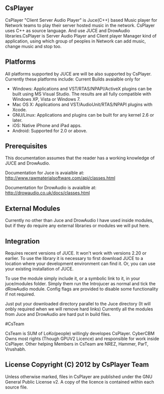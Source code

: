 ## CsPlayer

CsPlayer "Client Server Audio Player" is Juce(C++) based Music player for Network teams to play their server hosted music in the network. CsPlayer uses C++ as source language. And use JUCE and DrowAudio libraries.CsPlayer is Server Audio Player and Client player Manager kind of application, using which group of peoples in Network can add music, change music and stop too.

## Platforms
All platforms supported by JUCE are will be also supported by CsPlayer. Currently these platforms include: Current Builds avaialble only for 
- Windows: 		Applications and VST/RTAS/NPAPI/ActiveX plugins can be built using MS Visual Studio. The results are all fully compatible with Windows XP, Vista or Windows 7.
- Mac OS X: 	Applications and VST/AudioUnit/RTAS/NPAPI plugins with Xcode. 
- GNU/Linux: 	Applications and plugins can be built for any kernel 2.6 or later. 
- iOS: 			Native iPhone and iPad apps. 
- Android: 		Supported for 2.0 or above. 

## Prerequisites

This documentation assumes that the reader has a working knowledge of JUCE and DrowAudio.

Documentation for Juce is avaialble at: http://www.rawmaterialsoftware.com/api/classes.html

Documentation for DrowAudio is avaialble at: http://drowaudio.co.uk/docs/classes.html

## External Modules

Currently no other than Juce and DrowAudio I have used inside modules, but if they do require any external libraries or modules we will put here.

## Integration 

Requires recent versions of JUCE. It won't work with versions 2.20 or earlier. To use the library it is necessary to first download JUCE to a location where your development environment can find it. Or, you can use your existing installation of JUCE.

To use the module simply include it, or a symbolic link to it, in your juce/modules folder. Simply them run the Introjucer as normal and tick the dRowAudio module. Config flags are provided to disable some functionality if not required.

Just put your downloaded directory parallel to the Juce directory (It will onbly required when we will remove hard links) Currently all the modules from Juce and DrowAudio are hard put in build files.

#CsTeam

CsTeam is SUM of LoKo(people) willingly developes CsPlayer. CyberCBM Owns most rights (Though GPUV2 Licence) and responsible for work inside CsPlayer. Other helping Members in CsTeam are NREZ, Hammer, ParT, Vrushabh. 

## License Copyright (C) 2012 by CsPlayer Team

Unless otherwise marked, files in CsPlayer are published under the GNU General Public License v2. A copy of the licence is contained within each source file.